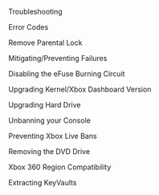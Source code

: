 Troubleshooting

Error Codes

Remove Parental Lock



Mitigating/Preventing Failures

Disabling the eFuse Burning Circuit

Upgrading Kernel/Xbox Dashboard Version

Upgrading Hard Drive



Unbanning your Console

Preventing Xbox Live Bans

Removing the DVD Drive

Xbox 360 Region Compatibility

Extracting KeyVaults